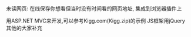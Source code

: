 未读网页:
在线保存你想看但当时没有时间看的网页地址,
集成到浏览器插件上

用ASP.NET MVC来开发,可以参考Kigg.com(Kigg.zip)的示例
JS框架用jQuery
其他的大家补充